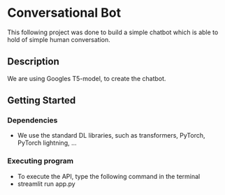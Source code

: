 # Conversational Bot

This following project was done to build a simple chatbot which is able to hold of
simple human conversation.

## Description

We are using Googles T5-model, to create the chatbot.

## Getting Started

### Dependencies

* We use the standard DL libraries, such as transformers, PyTorch, PyTorch lightning, ... 


### Executing program

* To execute the API, type the following command in the terminal
* streamlit run app.py
